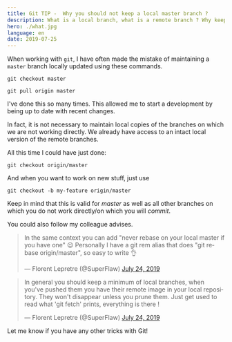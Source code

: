 ```yaml
---
title: Git TIP -  Why you should not keep a local master branch ?
description: What is a local branch, what is a remote branch ? Why keeping up to date local branch is a waste of time ?
hero: ./what.jpg
language: en
date: 2019-07-25
---
```


When working with `git`, I have often made the mistake of maintaining a `master` branch locally updated using these commands.

```shell script
git checkout master

git pull origin master
```

I've done this so many times. This allowed me to start a development by being up to date with recent changes.

In fact, it is not necessary to maintain local copies of the branches on which we are not working directly. We already have access to an intact local version of the remote branches.

All this time I could have just done:

```shell script
git checkout origin/master
```

And when you want to work on new stuff, just use

```shell script
git checkout -b my-feature origin/master
```

Keep in mind that this is valid for _master_ as well as all other branches on which you do not work directly/on which you will _commit_.

You could also follow my colleague advises.

<blockquote class="twitter-tweet"><p lang="en" dir="ltr">In the same context you can add &quot;never rebase on your local master if you have one&quot; 😉 Personally I have a git rem alias that does &quot;git rebase origin/master&quot;, so easy to write 👌</p>&mdash; Florent Lepretre (@SuperFlaw) <a href="https://twitter.com/SuperFlaw/status/1154079231195959298?ref_src=twsrc%5Etfw">July 24, 2019</a></blockquote> <script async src="https://platform.twitter.com/widgets.js" charset="utf-8"></script>

<blockquote class="twitter-tweet"><p lang="en" dir="ltr">In general you should keep a minimum of local branches, when you&#39;ve pushed them you have their remote image in your local repository. They won&#39;t disappear unless you prune them. Just get used to read what &#39;git fetch&#39; prints, everything is there !</p>&mdash; Florent Lepretre (@SuperFlaw) <a href="https://twitter.com/SuperFlaw/status/1154080561423691776?ref_src=twsrc%5Etfw">July 24, 2019</a></blockquote> <script async src="https://platform.twitter.com/widgets.js" charset="utf-8"></script>

Let me know if you have any other tricks with Git!
